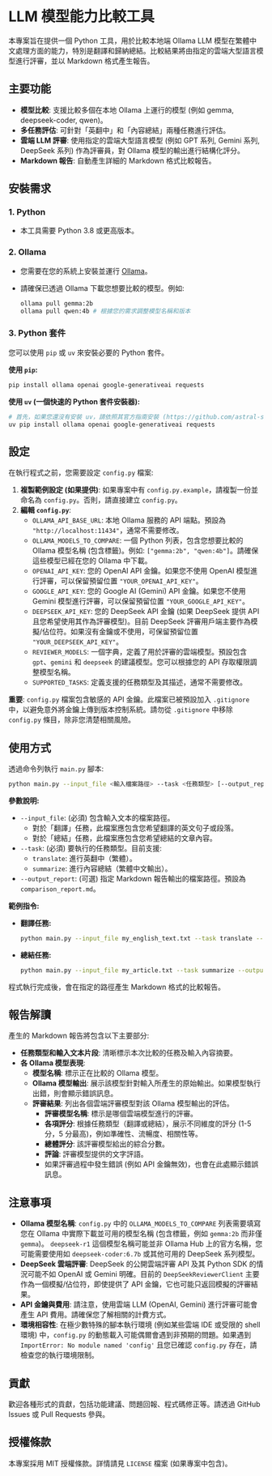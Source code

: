 # LLM 模型能力比較工具

本專案旨在提供一個 Python 工具，用於比較本地端 Ollama LLM 模型在繁體中文處理方面的能力，特別是翻譯和歸納總結。比較結果將由指定的雲端大型語言模型進行評審，並以 Markdown 格式產生報告。

## 主要功能

- **模型比較**: 支援比較多個在本地 Ollama 上運行的模型 (例如 gemma, deepseek-coder, qwen)。
- **多任務評估**: 可針對「英翻中」和「內容總結」兩種任務進行評估。
- **雲端 LLM 評審**: 使用指定的雲端大型語言模型 (例如 GPT 系列, Gemini 系列, DeepSeek 系列) 作為評審員，對 Ollama 模型的輸出進行結構化評分。
- **Markdown 報告**: 自動產生詳細的 Markdown 格式比較報告。

## 安裝需求

### 1. Python

- 本工具需要 Python 3.8 或更高版本。

### 2. Ollama

- 您需要在您的系統上安裝並運行 [Ollama](https://ollama.com/)。
- 請確保已透過 Ollama 下載您想要比較的模型。例如:

  ```bash
  ollama pull gemma:2b
  ollama pull qwen:4b # 根據您的需求調整模型名稱和版本
  ```

### 3. Python 套件

您可以使用 `pip` 或 `uv` 來安裝必要的 Python 套件。

**使用 `pip`:**

  ```bash
  pip install ollama openai google-generativeai requests
  ```

**使用 `uv` (一個快速的 Python 套件安裝器):**

  ```bash
  # 首先，如果您還沒有安裝 uv，請依照其官方指南安裝 (https://github.com/astral-sh/uv)
  uv pip install ollama openai google-generativeai requests
  ```

## 設定

在執行程式之前，您需要設定 `config.py` 檔案:

1. **複製範例設定 (如果提供)**: 如果專案中有 `config.py.example`，請複製一份並命名為 `config.py`。否則，請直接建立 `config.py`。
2. **編輯 `config.py`**:
    - `OLLAMA_API_BASE_URL`: 本地 Ollama 服務的 API 端點。預設為 `"http://localhost:11434"`，通常不需要修改。
    - `OLLAMA_MODELS_TO_COMPARE`: 一個 Python 列表，包含您想要比較的 Ollama 模型名稱 (包含標籤)。例如: `["gemma:2b", "qwen:4b"]`。請確保這些模型已經在您的 Ollama 中下載。
    - `OPENAI_API_KEY`: 您的 OpenAI API 金鑰。如果您不使用 OpenAI 模型進行評審，可以保留預留位置 `"YOUR_OPENAI_API_KEY"`。
    - `GOOGLE_API_KEY`: 您的 Google AI (Gemini) API 金鑰。如果您不使用 Gemini 模型進行評審，可以保留預留位置 `"YOUR_GOOGLE_API_KEY"`。
    - `DEEPSEEK_API_KEY`: 您的 DeepSeek API 金鑰 (如果 DeepSeek 提供 API 且您希望使用其作為評審模型)。目前 DeepSeek 評審用戶端主要作為模擬/佔位符。如果沒有金鑰或不使用，可保留預留位置 `"YOUR_DEEPSEEK_API_KEY"`。
    - `REVIEWER_MODELS`: 一個字典，定義了用於評審的雲端模型。預設包含 `gpt`、`gemini` 和 `deepseek` 的建議模型。您可以根據您的 API 存取權限調整模型名稱。
    - `SUPPORTED_TASKS`: 定義支援的任務類型及其描述，通常不需要修改。

**重要**: `config.py` 檔案包含敏感的 API 金鑰。此檔案已被預設加入 `.gitignore` 中，以避免意外將金鑰上傳到版本控制系統。請勿從 `.gitignore` 中移除 `config.py` 條目，除非您清楚相關風險。

## 使用方式

透過命令列執行 `main.py` 腳本:

```bash
python main.py --input_file <輸入檔案路徑> --task <任務類型> [--output_report <報告輸出路徑>]
```

**參數說明:**

- `--input_file`: (必須) 包含輸入文本的檔案路徑。
  - 對於「翻譯」任務，此檔案應包含您希望翻譯的英文句子或段落。
  - 對於「總結」任務，此檔案應包含您希望總結的文章內容。
- `--task`: (必須) 要執行的任務類型。目前支援:
  - `translate`: 進行英翻中（繁體）。
  - `summarize`: 進行內容總結（繁體中文輸出）。
- `--output_report`: (可選) 指定 Markdown 報告輸出的檔案路徑。預設為 `comparison_report.md`。

**範例指令:**

- **翻譯任務:**

  ```bash
  python main.py --input_file my_english_text.txt --task translate --output_report translation_results.md
  ```

- **總結任務:**

  ```bash
  python main.py --input_file my_article.txt --task summarize --output_report summary_results.md
  ```

程式執行完成後，會在指定的路徑產生 Markdown 格式的比較報告。

## 報告解讀

產生的 Markdown 報告將包含以下主要部分:

- **任務類型和輸入文本片段**: 清晰標示本次比較的任務及輸入內容摘要。
- **各 Ollama 模型表現**:
  - **模型名稱**: 標示正在比較的 Ollama 模型。
  - **Ollama 模型輸出**: 展示該模型針對輸入所產生的原始輸出。如果模型執行出錯，則會顯示錯誤訊息。
  - **評審結果**: 列出各個雲端評審模型對該 Ollama 模型輸出的評估。
    - **評審模型名稱**: 標示是哪個雲端模型進行的評審。
    - **各項評分**: 根據任務類型（翻譯或總結），展示不同維度的評分 (1-5 分，5 分最高)，例如準確性、流暢度、相關性等。
    - **總體評分**: 該評審模型給出的綜合分數。
    - **評論**: 評審模型提供的文字評語。
    - 如果評審過程中發生錯誤 (例如 API 金鑰無效)，也會在此處顯示錯誤訊息。

## 注意事項

- **Ollama 模型名稱**: `config.py` 中的 `OLLAMA_MODELS_TO_COMPARE` 列表需要填寫您在 Ollama 中實際下載並可用的模型名稱 (包含標籤，例如 `gemma:2b` 而非僅 `gemma`)。 `deepseek-r1` 這個模型名稱可能並非 Ollama Hub 上的官方名稱，您可能需要使用如 `deepseek-coder:6.7b` 或其他可用的 DeepSeek 系列模型。
- **DeepSeek 雲端評審**: DeepSeek 的公開雲端評審 API 及其 Python SDK 的情況可能不如 OpenAI 或 Gemini 明確。目前的 `DeepSeekReviewerClient` 主要作為一個模擬/佔位符，即使提供了 API 金鑰，它也可能只返回模擬的評審結果。
- **API 金鑰與費用**: 請注意，使用雲端 LLM (OpenAI, Gemini) 進行評審可能會產生 API 費用。請確保您了解相關的計費方式。
- **環境相容性**: 在極少數特殊的腳本執行環境 (例如某些雲端 IDE 或受限的 shell 環境) 中，`config.py` 的動態載入可能偶爾會遇到非預期的問題。如果遇到 `ImportError: No module named 'config'` 且您已確認 `config.py` 存在，請檢查您的執行環境限制。

## 貢獻

歡迎各種形式的貢獻，包括功能建議、問題回報、程式碼修正等。請透過 GitHub Issues 或 Pull Requests 參與。

## 授權條款

本專案採用 MIT 授權條款。詳情請見 `LICENSE` 檔案 (如果專案中包含)。
